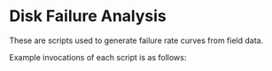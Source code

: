 # Disk Failure Analysis

These are scripts used to generate failure rate curves from field data.

Example invocations of each script is as follows:
